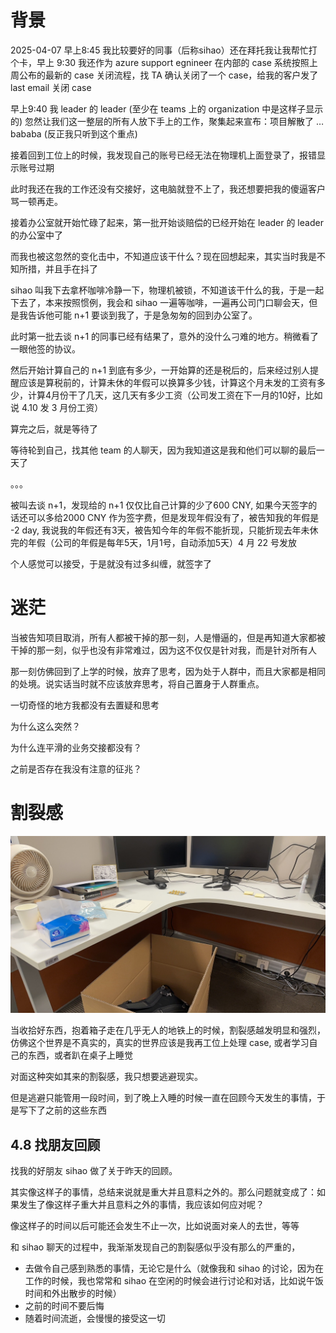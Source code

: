 # 背景



2025-04-07 早上8:45 我比较要好的同事（后称sihao）还在拜托我让我帮忙打个卡，早上 9:30 我还作为 azure support egnineer 在内部的 case 系统按照上周公布的最新的 case 关闭流程，找 TA 确认关闭了一个 case，给我的客户发了 last email 关闭 case

早上9:40 我 leader 的 leader (至少在 teams 上的 organization 中是这样子显示的) 忽然让我们这一整层的所有人放下手上的工作，聚集起来宣布：项目解散了 … bababa (反正我只听到这个重点)

接着回到工位上的时候，我发现自己的账号已经无法在物理机上面登录了，报错显示账号过期

此时我还在我的工作还没有交接好，这电脑就登不上了，我还想要把我的傻逼客户骂一顿再走。

接着办公室就开始忙碌了起来，第一批开始谈赔偿的已经开始在 leader 的 leader 的办公室中了

而我也被这忽然的变化击中，不知道应该干什么？现在回想起来，其实当时我是不知所措，并且手在抖了

sihao 叫我下去拿杯咖啡冷静一下，物理机被锁，不知道该干什么的我，于是一起下去了，本来按照惯例，我会和 sihao 一遍等咖啡，一遍再公司门口聊会天，但是我告诉他可能 n+1 要谈到我了，于是急匆匆的回到办公室了。

此时第一批去谈 n+1 的同事已经有结果了，意外的没什么刁难的地方。稍微看了一眼他签的协议。

然后开始计算自己的 n+1 到底有多少，一开始算的还是税后的，后来经过别人提醒应该是算税前的，计算未休的年假可以换算多少钱，计算这个月未发的工资有多少，计算4月份干了几天，这几天有多少工资（公司发工资在下一月的10好，比如说 4.10 发 3 月份工资）

算完之后，就是等待了

等待轮到自己，找其他 team 的人聊天，因为我知道这是我和他们可以聊的最后一天了

。。。

被叫去谈 n+1，发现给的 n+1 仅仅比自己计算的少了600 CNY, 如果今天签字的话还可以多给2000 CNY 作为签字费，但是发现年假没有了，被告知我的年假是 -2 day, 我说我的年假还有3天，被告知今年的年假不能折现，只能折现去年未休完的年假（公司的年假是每年5天，1月1号，自动添加5天）4 月 22 号发放

个人感觉可以接受，于是就没有过多纠缠，就签字了

# 迷茫

当被告知项目取消，所有人都被干掉的那一刻，人是懵逼的，但是再知道大家都被干掉的那一刻，似乎也没有非常难过，因为这不仅仅是针对我，而是针对所有人

那一刻仿佛回到了上学的时候，放弃了思考，因为处于人群中，而且大家都是相同的处境。说实话当时就不应该放弃思考，将自己置身于人群重点。

一切奇怪的地方我都没有去置疑和思考

为什么这么突然？

为什么连平滑的业务交接都没有？

之前是否存在我没有注意的征兆？



# 割裂感

![clear my location ](./images/my-location-clear.jpg)

当收拾好东西，抱着箱子走在几乎无人的地铁上的时候，割裂感越发明显和强烈，仿佛这个世界是不真实的，真实的世界应该是我再工位上处理 case, 或者学习自己的东西，或者趴在桌子上睡觉

对面这种突如其来的割裂感，我只想要逃避现实。

但是逃避只能管用一段时间，到了晚上入睡的时候一直在回顾今天发生的事情，于是写下了之前的这些东西

## 4.8 找朋友回顾

找我的好朋友 sihao 做了关于昨天的回顾。

其实像这样子的事情，总结来说就是重大并且意料之外的。那么问题就变成了：如果发生了像这样子重大并且意料之外的事情，我应该如何应对呢？

像这样子的时间以后可能还会发生不止一次，比如说面对亲人的去世，等等

和 sihao 聊天的过程中，我渐渐发现自己的割裂感似乎没有那么的严重的，

- 去做令自己感到熟悉的事情，无论它是什么（就像我和 sihao 的讨论，因为在工作的时候，我也常常和 sihao 在空闲的时候会进行讨论和对话，比如说午饭时间和外出散步的时候）
- 之前的时间不要后悔
- 随着时间流逝，会慢慢的接受这一切

